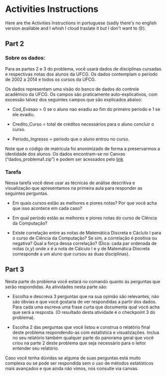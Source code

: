 # Activities Instructions

Here are the Activities Instructions in portuguese (sadly there's 
no english version available and I whish I cloud traslate it but
I don't want to :cry:).

## Part 2

### Sobre os dados:
Para as partes 2 e 3 do problema, você usará dados de disciplinas cursadas e 
respectivas notas dos alunos da UFCG. Os dados contemplam o período de 2002 a 
2014 e todos os cursos da UFCG.

Os dados representam uma visão do banco de dados do controle acadêmico da UFCG. 
Os campos são praticamente auto-explicativos, com excessão talvez dos seguintes
campos que são explicados abaixo:

* Cod_Evasao = 0 se o aluno nao evadiu ao fim do primeiro periodo e 1 se ele evadiu.

* Credito_Curso = total de créditos necessários para o aluno concluir o curso.

* Periodo_Ingresso = periodo que o aluno entrou no curso.

Note que o código de matrícula foi anonimizado de forma a preservarmos a identidade
dos alunos. Os dados encontram-se no Canvas (“dados_problema1.zip”) e podem ser 
acessados pelo [link](https://www.dropbox.com/s/csxxr4kznu1qtt8/alunosUFCGAnon.csv?dl=0) 

### Tarefa

Nessa tarefa você deve usar as técnicas de análise descritiva e visualização que 
apresentamos na primeira aula para responder as seguintes perguntas.

* Em quais cursos estão as melhores e piores notas?
Por que você acha que isso acontece em cada caso?

* Em qual período estão as melhores e piores notas do curso de Ciência da Computação?

* Existe correlação entre as notas de Matemática Discreta e Cáclulo I para o curso 
de Ciência da Computação? Se sim, a correlação é positiva ou negativa? Qual a força 
dessa correlação? (Dica: cada par ordenada de notas (x,y) onde x é a nota de 
Cálculo I e y de Matemática Discreta corresponde a um aluno que cursou as duas 
disciplinas).

## Part 3

Nesta parte do problema você estará no comando quanto às perguntas que serão respondidas. 
As atividades nesta parte são:

* Escolha e descreva 3 perguntas que na sua opinião são relevantes, não são óbvias e que
você gostaria de ver respondidas a partir dos dados. Para cada uma escreva uma frase 
curta que documenta qual você acha que será a resposta. 
(O resultado desta atividade é o checkpoint 3 do problema). 

* Escolha 2 das perguntas que você listou e construa o relatório final deste problema 
respondendo-as com estatística e visualizações. Inclua no seu relatório também qualquer 
parte do panorama geral que você criou na parte 2 deste problema que seja necessário 
para o leitor entender seu relatório.

Caso você tenha dúvidas se alguma de suas perguntas está muito complexa ou se pode 
ser respondida sem o uso de métodos estatísticos mais avançados e que ainda não vimos,
nos consulte via canvas.

